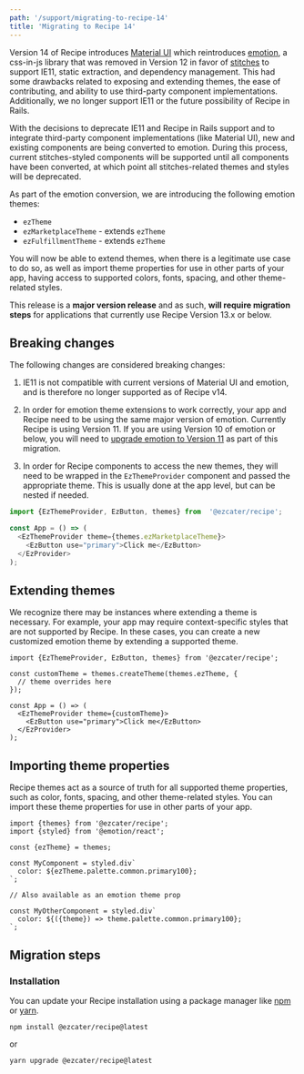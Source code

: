 ```yaml
---
path: '/support/migrating-to-recipe-14'
title: 'Migrating to Recipe 14'
---
```


Version 14 of Recipe introduces [Material UI](https://mui.com/) which reintroduces [emotion](https://emotion.sh/docs/introduction), a css-in-js library that was removed in Version 12 in favor of [stitches](https://stitches.dev/) to support IE11, static extraction, and dependency management. This had some drawbacks related to exposing and extending themes, the ease of contributing, and ability to use third-party component implementations. Additionally, we no longer support IE11 or the future possibility of Recipe in Rails.

With the decisions to deprecate IE11 and Recipe in Rails support and to integrate third-party component implementations (like Material UI), new and existing components are being converted to emotion. During this process, current stitches-styled components will be supported until all components have been converted, at which point all stitches-related themes and styles will be deprecated.

As part of the emotion conversion, we are introducing the following emotion themes:

- `ezTheme`
- `ezMarketplaceTheme` - extends `ezTheme`
- `ezFulfillmentTheme` - extends `ezTheme`

You will now be able to extend themes, when there is a legitimate use case to do so, as well as import theme properties for use in other parts of your app, having access to supported colors, fonts, spacing, and other theme-related styles.

This release is a **major version release** and as such, **will require migration steps** for applications that currently use Recipe Version 13.x or below.

## Breaking changes

The following changes are considered breaking changes:

1. IE11 is not compatible with current versions of Material UI and emotion, and is therefore no longer supported as of Recipe v14.

2. In order for emotion theme extensions to work correctly, your app and Recipe need to be using the same major version of emotion. Currently Recipe is using Version 11. If you are using Version 10 of emotion or below, you will need to [upgrade emotion to Version 11](https://emotion.sh/docs/emotion-11) as part of this migration.

3. In order for Recipe components to access the new themes, they will need to be wrapped in the `EzThemeProvider` component and passed the appropriate theme. This is usually done at the app level, but can be nested if needed.

```js
import {EzThemeProvider, EzButton, themes} from  '@ezcater/recipe';

const App = () => (
  <EzThemeProvider theme={themes.ezMarketplaceTheme}>
    <EzButton use="primary">Click me</EzButton>
  </EzProvider>
);
```

## Extending themes

<EzAlert headline="Warning" tagline="Extending themes can make future upgrade paths more difficult and should only be done when there is a valid use case to do so. If you'd like to suggest a change to a supported theme, please reach out to the Recipe team." use="warning" ></EzAlert>

We recognize there may be instances where extending a theme is necessary. For example, your app may require context-specific styles that are not supported by Recipe. In these cases, you can create a new customized emotion theme by extending a supported theme.

```tsx
import {EzThemeProvider, EzButton, themes} from '@ezcater/recipe';

const customTheme = themes.createTheme(themes.ezTheme, {
  // theme overrides here
});

const App = () => (
  <EzThemeProvider theme={customTheme}>
    <EzButton use="primary">Click me</EzButton>
  </EzProvider>
);
```

## Importing theme properties

Recipe themes act as a source of truth for all supported theme properties, such as color, fonts, spacing, and other theme-related styles. You can import these theme properties for use in other parts of your app.

```tsx
import {themes} from '@ezcater/recipe';
import {styled} from '@emotion/react';

const {ezTheme} = themes;

const MyComponent = styled.div`
  color: ${ezTheme.palette.common.primary100};
`;

// Also available as an emotion theme prop

const MyOtherComponent = styled.div`
  color: ${({theme}) => theme.palette.common.primary100};
`;
```

## Migration steps

### Installation

You can update your Recipe installation using a package manager like [npm](https://docs.npmjs.com/cli/v6/commands/npm) or [yarn](https://classic.yarnpkg.com/lang/en/).

```term
npm install @ezcater/recipe@latest
```
or
```term
yarn upgrade @ezcater/recipe@latest
```
